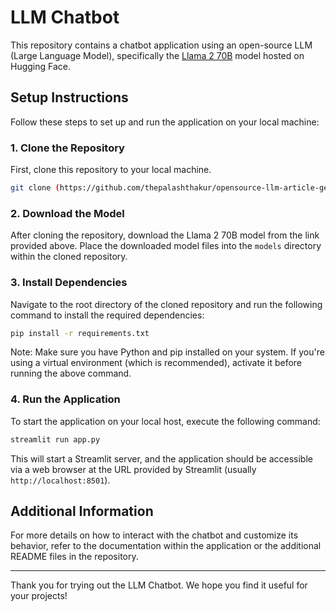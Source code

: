 # LLM Chatbot

This repository contains a chatbot application using an open-source LLM (Large Language Model), specifically the [Llama 2 70B](https://huggingface.co/meta-llama/Llama-2-70b-chat) model hosted on Hugging Face.

## Setup Instructions

Follow these steps to set up and run the application on your local machine:

### 1. Clone the Repository

First, clone this repository to your local machine.

```bash
git clone (https://github.com/thepalashthakur/opensource-llm-article-generator.git)
```


### 2. Download the Model

After cloning the repository, download the Llama 2 70B model from the link provided above. Place the downloaded model files into the `models` directory within the cloned repository.

### 3. Install Dependencies

Navigate to the root directory of the cloned repository and run the following command to install the required dependencies:

```bash
pip install -r requirements.txt
```

Note: Make sure you have Python and pip installed on your system. If you're using a virtual environment (which is recommended), activate it before running the above command.

### 4. Run the Application

To start the application on your local host, execute the following command:

```bash
streamlit run app.py
```

This will start a Streamlit server, and the application should be accessible via a web browser at the URL provided by Streamlit (usually `http://localhost:8501`).

## Additional Information

For more details on how to interact with the chatbot and customize its behavior, refer to the documentation within the application or the additional README files in the repository.

---

Thank you for trying out the LLM Chatbot. We hope you find it useful for your projects!
